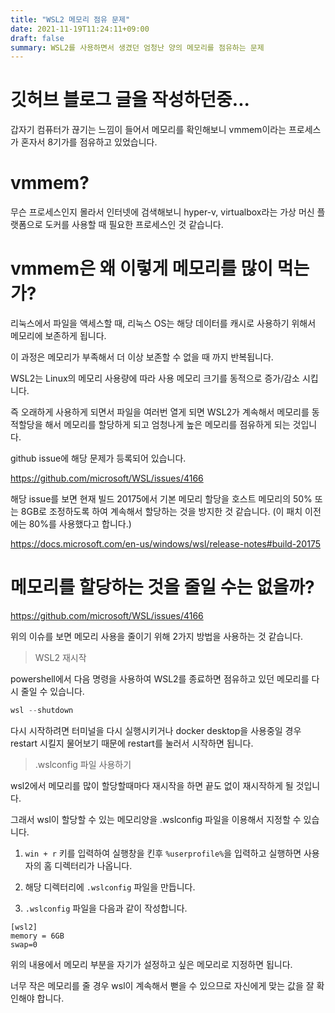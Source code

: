 ```yaml
---
title: "WSL2 메모리 점유 문제"
date: 2021-11-19T11:24:11+09:00
draft: false
summary: WSL2를 사용하면서 생겼던 엄청난 양의 메모리를 점유하는 문제
---
```


# 깃허브 블로그 글을 작성하던중...

갑자기 컴퓨터가 끊기는 느낌이 들어서 메모리를 확인해보니 vmmem이라는 프로세스가 혼자서 8기가를 점유하고 있었습니다.

# vmmem?

무슨 프로세스인지 몰라서 인터넷에 검색해보니 hyper-v, virtualbox라는 가상 머신 플랫폼으로 도커를 사용할 때 필요한 프로세스인 것 같습니다.

# vmmem은 왜 이렇게 메모리를 많이 먹는가?

리눅스에서 파일을 액세스할 때, 리눅스 OS는 해당 데이터를 캐시로 사용하기 위해서 메모리에 보존하게 됩니다.

이 과정은 메모리가 부족해서 더 이상 보존할 수 없을 때 까지 반복됩니다.

WSL2는 Linux의 메모리 사용량에 따라 사용 메모리 크기를 동적으로 증가/감소 시킵니다.

즉 오래하게 사용하게 되면서 파일을 여러번 열게 되면 WSL2가 계속해서 메모리를 동적할당을 해서 메모리를 할당하게 되고 엄청나게 높은 메모리를 점유하게 되는 것입니다.

github issue에 해당 문제가 등록되어 있습니다.

https://github.com/microsoft/WSL/issues/4166

해당 issue를 보면 현재 빌드 20175에서 기본 메모리 할당을 호스트 메모리의 50% 또는 8GB로 조정하도록 하여 계속해서 할당하는 것을 방지한 것 같습니다. (이 패치 이전에는 80%를 사용했다고 합니다.)

https://docs.microsoft.com/en-us/windows/wsl/release-notes#build-20175

# 메모리를 할당하는 것을 줄일 수는 없을까?

https://github.com/microsoft/WSL/issues/4166

위의 이슈를 보면 메모리 사용을 줄이기 위해 2가지 방법을 사용하는 것 같습니다.

> WSL2 재시작

powershell에서 다음 명령을 사용하여 WSL2를 종료하면 점유하고 있던 메모리를 다시 줄일 수 있습니다.

```powershell
wsl --shutdown
```

다시 시작하려면 터미널을 다시 실행시키거나 docker desktop을 사용중일 경우 restart 시킬지 물어보기 때문에 restart를 눌러서 시작하면 됩니다.

> .wslconfig 파일 사용하기

wsl2에서 메모리를 많이 할당할때마다 재시작을 하면 끝도 없이 재시작하게 될 것입니다.

그래서 wsl이 할당할 수 있는 메모리양을 .wslconfig 파일을 이용해서 지정할 수 있습니다.

1. `win + r` 키를 입력하여 실행창을 킨후 `%userprofile%`을 입력하고 실행하면 사용자의 홈 디렉터리가 나옵니다.

2. 해당 디렉터리에 `.wslconfig` 파일을 만듭니다.

3. `.wslconfig` 파일을 다음과 같이 작성합니다.

```
[wsl2]
memory = 6GB
swap=0
```

위의 내용에서 메모리 부분을 자기가 설정하고 싶은 메모리로 지정하면 됩니다.

너무 작은 메모리를 줄 경우 wsl이 계속해서 뻗을 수 있으므로 자신에게 맞는 값을 잘 확인해야 합니다.